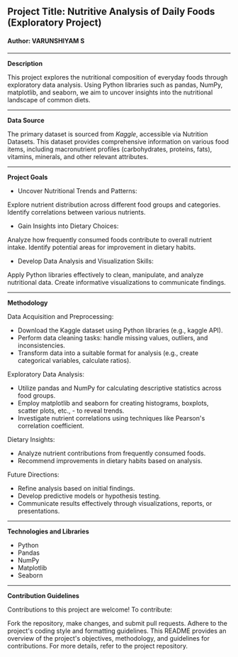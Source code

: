 ## Project Title: Nutritive Analysis of Daily Foods (Exploratory Project)
#### Author: VARUNSHIYAM S

------------



**Description**

This project explores the nutritional composition of everyday foods through exploratory data analysis. Using Python libraries such as pandas, NumPy, matplotlib, and seaborn, we aim to uncover insights into the nutritional landscape of common diets.

------------


**Data Source**

The primary dataset is sourced from *Kaggle*, accessible via Nutrition Datasets. This dataset provides comprehensive information on various food items, including macronutrient profiles (carbohydrates, proteins, fats), vitamins, minerals, and other relevant attributes.

------------


**Project Goals**

- Uncover Nutritional Trends and Patterns:

Explore nutrient distribution across different food groups and categories.
Identify correlations between various nutrients.

- Gain Insights into Dietary Choices:

Analyze how frequently consumed foods contribute to overall nutrient intake.
Identify potential areas for improvement in dietary habits.

- Develop Data Analysis and Visualization Skills:

Apply Python libraries effectively to clean, manipulate, and analyze nutritional data.
Create informative visualizations to communicate findings.

------------


**Methodology**


Data Acquisition and Preprocessing:
- Download the Kaggle dataset using Python libraries (e.g., kaggle API).
- Perform data cleaning tasks: handle missing values, outliers, and inconsistencies.
- Transform data into a suitable format for analysis (e.g., create categorical variables, calculate ratios).

Exploratory Data Analysis:
- Utilize pandas and NumPy for calculating descriptive statistics across food groups.
- Employ matplotlib and seaborn for creating histograms, boxplots, scatter plots, etc., - to reveal trends.
- Investigate nutrient correlations using techniques like Pearson's correlation coefficient.

Dietary Insights:
- Analyze nutrient contributions from frequently consumed foods.
- Recommend improvements in dietary habits based on analysis.

Future Directions:
- Refine analysis based on initial findings.
- Develop predictive models or hypothesis testing.
- Communicate results effectively through visualizations, reports, or presentations.

------------


**Technologies and Libraries**
- Python
- Pandas
- NumPy
- Matplotlib
- Seaborn

------------


**Contribution Guidelines**

Contributions to this project are welcome! To contribute:

Fork the repository, make changes, and submit pull requests.
Adhere to the project's coding style and formatting guidelines.
This README provides an overview of the project's objectives, methodology, and guidelines for contributions. For more details, refer to the project repository.

